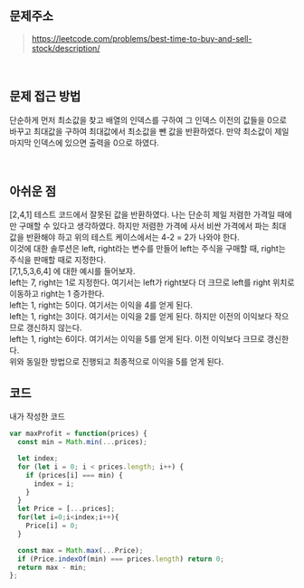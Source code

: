 ## 문제주소

> https://leetcode.com/problems/best-time-to-buy-and-sell-stock/description/

</br>

## 문제 접근 방법
단순하게 먼저 최소값을 찾고 배열의 인덱스를 구하여 그 인덱스 이전의 값들을 0으로 바꾸고 최대값을 구하여 최대값에서 최소값을 뺀 값을 반환하였다. 만약 최소값이 제일 마지막 인덱스에 있으면 출력을 0으로 하였다. 

</br>

## 아쉬운 점
[2,4,1] 테스트 코드에서 잘못된 값을 반환하였다. 나는 단순히 제일 저렴한 가격일 때에만 구매할 수 있다고 생각하였다. 하지만 저렴한 가격에 사서 비싼 가격에서 파는 최대 값을 반환해야 하고 위의 테스트 케이스에서는 4-2 = 2가 나와야 한다.   
이것에 대한 솔루션은 left, right라는 변수를 만들어 left는 주식을 구매할 때, right는 주식을 판매할 때로 지정한다.  
[7,1,5,3,6,4] 에 대한 예시를 들어보자.  
left는 7, right는 1로 지정한다. 여기서는 left가 right보다 더 크므로 left를 right 위치로 이동하고 right는 1 증가한다.  
left는 1, right는 5이다. 여기서는 이익을 4를 얻게 된다.  
left는 1, right는 3이다. 여기서는 이익을 2를 얻게 된다. 하지만 이전의 이익보다 작으므로 갱신하지 않는다.  
left는 1, right는 6이다. 여기서는 이익을 5를 얻게 된다. 이전 이익보다 크므로 갱신한다.  
위와 동일한 방법으로 진행되고 최종적으로 이익을 5를 얻게 된다.
</br>

## 코드
내가 작성한 코드 
```js
var maxProfit = function(prices) {
  const min = Math.min(...prices);

  let index;
  for (let i = 0; i < prices.length; i++) {
    if (prices[i] === min) {
      index = i;
    }
  }
  let Price = [...prices];
  for(let i=0;i<index;i++){
    Price[i] = 0;
  }

  const max = Math.max(...Price);
  if (Price.indexOf(min) === prices.length) return 0;
  return max - min;
};
```
